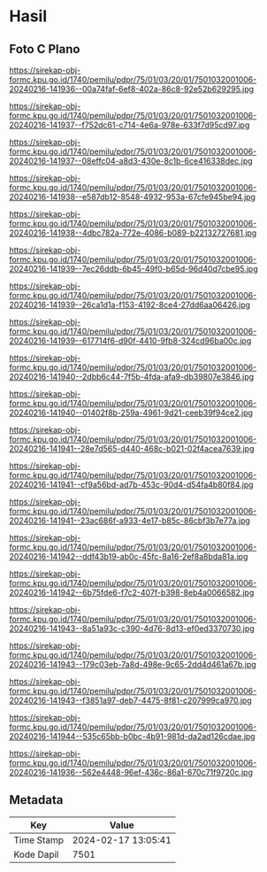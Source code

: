 # Hasil

## Foto C Plano

https://sirekap-obj-formc.kpu.go.id/1740/pemilu/pdpr/75/01/03/20/01/7501032001006-20240216-141936--00a74faf-6ef8-402a-86c8-92e52b629295.jpg

https://sirekap-obj-formc.kpu.go.id/1740/pemilu/pdpr/75/01/03/20/01/7501032001006-20240216-141937--f752dc61-c714-4e6a-978e-633f7d95cd97.jpg

https://sirekap-obj-formc.kpu.go.id/1740/pemilu/pdpr/75/01/03/20/01/7501032001006-20240216-141937--08effc04-a8d3-430e-8c1b-6ce416338dec.jpg

https://sirekap-obj-formc.kpu.go.id/1740/pemilu/pdpr/75/01/03/20/01/7501032001006-20240216-141938--e587db12-8548-4932-953a-67cfe945be94.jpg

https://sirekap-obj-formc.kpu.go.id/1740/pemilu/pdpr/75/01/03/20/01/7501032001006-20240216-141938--4dbc782a-772e-4086-b089-b22132727681.jpg

https://sirekap-obj-formc.kpu.go.id/1740/pemilu/pdpr/75/01/03/20/01/7501032001006-20240216-141939--7ec26ddb-6b45-49f0-b65d-96d40d7cbe95.jpg

https://sirekap-obj-formc.kpu.go.id/1740/pemilu/pdpr/75/01/03/20/01/7501032001006-20240216-141939--26ca1d1a-f153-4192-8ce4-27dd6aa06426.jpg

https://sirekap-obj-formc.kpu.go.id/1740/pemilu/pdpr/75/01/03/20/01/7501032001006-20240216-141939--617714f6-d90f-4410-9fb8-324cd96ba00c.jpg

https://sirekap-obj-formc.kpu.go.id/1740/pemilu/pdpr/75/01/03/20/01/7501032001006-20240216-141940--2dbb6c44-7f5b-4fda-afa9-db39807e3846.jpg

https://sirekap-obj-formc.kpu.go.id/1740/pemilu/pdpr/75/01/03/20/01/7501032001006-20240216-141940--01402f8b-259a-4961-9d21-ceeb39f94ce2.jpg

https://sirekap-obj-formc.kpu.go.id/1740/pemilu/pdpr/75/01/03/20/01/7501032001006-20240216-141941--28e7d565-d440-468c-b021-02f4acea7639.jpg

https://sirekap-obj-formc.kpu.go.id/1740/pemilu/pdpr/75/01/03/20/01/7501032001006-20240216-141941--cf9a56bd-ad7b-453c-90d4-d54fa4b80f84.jpg

https://sirekap-obj-formc.kpu.go.id/1740/pemilu/pdpr/75/01/03/20/01/7501032001006-20240216-141941--23ac686f-a933-4e17-b85c-86cbf3b7e77a.jpg

https://sirekap-obj-formc.kpu.go.id/1740/pemilu/pdpr/75/01/03/20/01/7501032001006-20240216-141942--ddf43b19-ab0c-45fc-8a16-2ef8a8bda81a.jpg

https://sirekap-obj-formc.kpu.go.id/1740/pemilu/pdpr/75/01/03/20/01/7501032001006-20240216-141942--6b75fde6-f7c2-407f-b398-8eb4a0066582.jpg

https://sirekap-obj-formc.kpu.go.id/1740/pemilu/pdpr/75/01/03/20/01/7501032001006-20240216-141943--8a51a93c-c390-4d76-8d13-ef0ed3370730.jpg

https://sirekap-obj-formc.kpu.go.id/1740/pemilu/pdpr/75/01/03/20/01/7501032001006-20240216-141943--179c03eb-7a8d-498e-9c65-2dd4d461a67b.jpg

https://sirekap-obj-formc.kpu.go.id/1740/pemilu/pdpr/75/01/03/20/01/7501032001006-20240216-141943--f3851a97-deb7-4475-8f81-c207999ca970.jpg

https://sirekap-obj-formc.kpu.go.id/1740/pemilu/pdpr/75/01/03/20/01/7501032001006-20240216-141944--535c65bb-b0bc-4b91-981d-da2ad126cdae.jpg

https://sirekap-obj-formc.kpu.go.id/1740/pemilu/pdpr/75/01/03/20/01/7501032001006-20240216-141936--562e4448-96ef-436c-86a1-670c71f9720c.jpg


## Metadata

| Key        | Value               |
| ---------- | ------------------- |
| Time Stamp | 2024-02-17 13:05:41 |
| Kode Dapil | 7501                |



